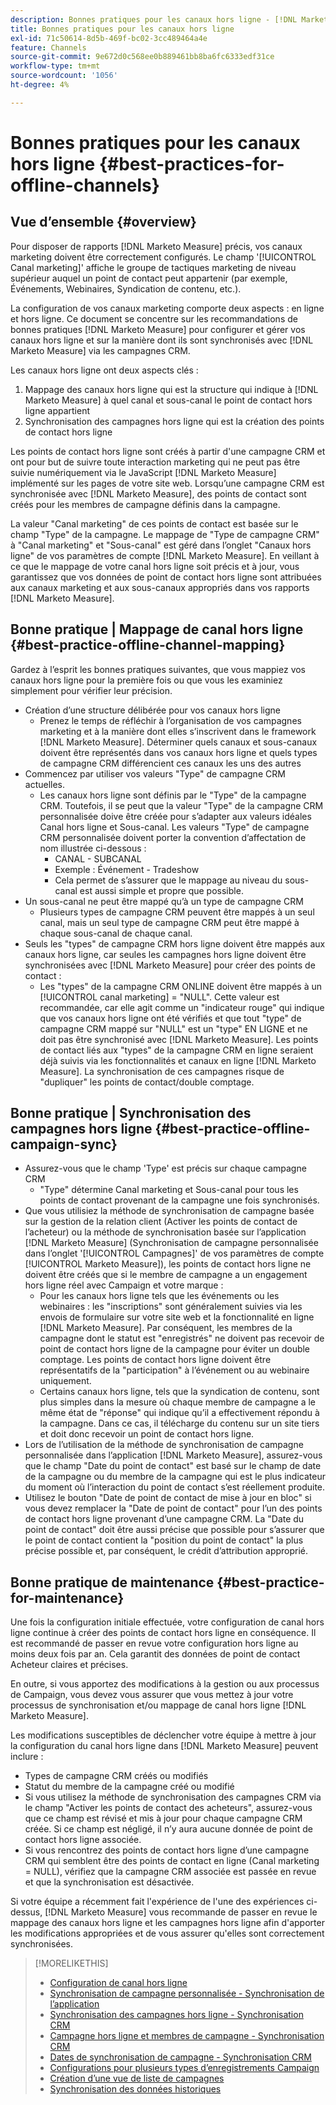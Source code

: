 ```yaml
---
description: Bonnes pratiques pour les canaux hors ligne - [!DNL Marketo Measure]
title: Bonnes pratiques pour les canaux hors ligne
exl-id: 71c50614-8d5b-469f-bc02-3cc489464a4e
feature: Channels
source-git-commit: 9e672d0c568ee0b889461bb8ba6fc6333edf31ce
workflow-type: tm+mt
source-wordcount: '1056'
ht-degree: 4%

---
```


# Bonnes pratiques pour les canaux hors ligne {#best-practices-for-offline-channels}

## Vue d’ensemble {#overview}

Pour disposer de rapports [!DNL Marketo Measure] précis, vos canaux marketing doivent être correctement configurés. Le champ &#39;[!UICONTROL Canal marketing]&#39; affiche le groupe de tactiques marketing de niveau supérieur auquel un point de contact peut appartenir (par exemple, Événements, Webinaires, Syndication de contenu, etc.).

La configuration de vos canaux marketing comporte deux aspects : en ligne et hors ligne. Ce document se concentre sur les recommandations de bonnes pratiques [!DNL Marketo Measure] pour configurer et gérer vos canaux hors ligne et sur la manière dont ils sont synchronisés avec [!DNL Marketo Measure] via les campagnes CRM.

Les canaux hors ligne ont deux aspects clés :

1. Mappage des canaux hors ligne qui est la structure qui indique à [!DNL Marketo Measure] à quel canal et sous-canal le point de contact hors ligne appartient
1. Synchronisation des campagnes hors ligne qui est la création des points de contact hors ligne

Les points de contact hors ligne sont créés à partir d&#39;une campagne CRM et ont pour but de suivre toute interaction marketing qui ne peut pas être suivie numériquement via le JavaScript [!DNL Marketo Measure] implémenté sur les pages de votre site web. Lorsqu’une campagne CRM est synchronisée avec [!DNL Marketo Measure], des points de contact sont créés pour les membres de campagne définis dans la campagne.

La valeur &quot;Canal marketing&quot; de ces points de contact est basée sur le champ &quot;Type&quot; de la campagne. Le mappage de &quot;Type de campagne CRM&quot; à &quot;Canal marketing&quot; et &quot;Sous-canal&quot; est géré dans l’onglet &quot;Canaux hors ligne&quot; de vos paramètres de compte [!DNL Marketo Measure]. En veillant à ce que le mappage de votre canal hors ligne soit précis et à jour, vous garantissez que vos données de point de contact hors ligne sont attribuées aux canaux marketing et aux sous-canaux appropriés dans vos rapports [!DNL Marketo Measure].

## Bonne pratique | Mappage de canal hors ligne {#best-practice-offline-channel-mapping}

Gardez à l’esprit les bonnes pratiques suivantes, que vous mappiez vos canaux hors ligne pour la première fois ou que vous les examiniez simplement pour vérifier leur précision.

* Création d’une structure délibérée pour vos canaux hors ligne
   * Prenez le temps de réfléchir à l’organisation de vos campagnes marketing et à la manière dont elles s’inscrivent dans le framework [!DNL Marketo Measure]. Déterminer quels canaux et sous-canaux doivent être représentés dans vos canaux hors ligne et quels types de campagne CRM différencient ces canaux les uns des autres
* Commencez par utiliser vos valeurs &quot;Type&quot; de campagne CRM actuelles.
   * Les canaux hors ligne sont définis par le &quot;Type&quot; de la campagne CRM. Toutefois, il se peut que la valeur &quot;Type&quot; de la campagne CRM personnalisée doive être créée pour s’adapter aux valeurs idéales Canal hors ligne et Sous-canal. Les valeurs &quot;Type&quot; de campagne CRM personnalisée doivent porter la convention d’affectation de nom illustrée ci-dessous :
      * CANAL - SUBCANAL
      * Exemple : Événement - Tradeshow
      * Cela permet de s’assurer que le mappage au niveau du sous-canal est aussi simple et propre que possible.
* Un sous-canal ne peut être mappé qu’à un type de campagne CRM
   * Plusieurs types de campagne CRM peuvent être mappés à un seul canal, mais un seul type de campagne CRM peut être mappé à chaque sous-canal de chaque canal.
* Seuls les &quot;types&quot; de campagne CRM hors ligne doivent être mappés aux canaux hors ligne, car seules les campagnes hors ligne doivent être synchronisées avec [!DNL Marketo Measure] pour créer des points de contact :
   * Les &quot;types&quot; de la campagne CRM ONLINE doivent être mappés à un [!UICONTROL canal marketing] = &quot;NULL&quot;. Cette valeur est recommandée, car elle agit comme un &quot;indicateur rouge&quot; qui indique que vos canaux hors ligne ont été vérifiés et que tout &quot;type&quot; de campagne CRM mappé sur &quot;NULL&quot; est un &quot;type&quot; EN LIGNE et ne doit pas être synchronisé avec [!DNL Marketo Measure]. Les points de contact liés aux &quot;types&quot; de la campagne CRM en ligne seraient déjà suivis via les fonctionnalités et canaux en ligne [!DNL Marketo Measure]. La synchronisation de ces campagnes risque de &quot;dupliquer&quot; les points de contact/double comptage.

## Bonne pratique | Synchronisation des campagnes hors ligne {#best-practice-offline-campaign-sync}

* Assurez-vous que le champ &#39;Type&#39; est précis sur chaque campagne CRM
   * &quot;Type&quot; détermine Canal marketing et Sous-canal pour tous les points de contact provenant de la campagne une fois synchronisés.
* Que vous utilisiez la méthode de synchronisation de campagne basée sur la gestion de la relation client (Activer les points de contact de l’acheteur) ou la méthode de synchronisation basée sur l’application [!DNL Marketo Measure] (Synchronisation de campagne personnalisée dans l’onglet &#39;[!UICONTROL Campagnes]&#39; de vos paramètres de compte [!UICONTROL Marketo Measure]), les points de contact hors ligne ne doivent être créés que si le membre de campagne a un engagement hors ligne réel avec Campaign et votre marque :
   * Pour les canaux hors ligne tels que les événements ou les webinaires : les &quot;inscriptions&quot; sont généralement suivies via les envois de formulaire sur votre site web et la fonctionnalité en ligne [!DNL Marketo Measure]. Par conséquent, les membres de la campagne dont le statut est &quot;enregistrés&quot; ne doivent pas recevoir de point de contact hors ligne de la campagne pour éviter un double comptage. Les points de contact hors ligne doivent être représentatifs de la &quot;participation&quot; à l’événement ou au webinaire uniquement.
   * Certains canaux hors ligne, tels que la syndication de contenu, sont plus simples dans la mesure où chaque membre de campagne a le même état de &quot;réponse&quot; qui indique qu’il a effectivement répondu à la campagne. Dans ce cas, il télécharge du contenu sur un site tiers et doit donc recevoir un point de contact hors ligne.
* Lors de l’utilisation de la méthode de synchronisation de campagne personnalisée dans l’application [!DNL Marketo Measure], assurez-vous que le champ &quot;Date du point de contact&quot; est basé sur le champ de date de la campagne ou du membre de la campagne qui est le plus indicateur du moment où l’interaction du point de contact s’est réellement produite.
* Utilisez le bouton &quot;Date de point de contact de mise à jour en bloc&quot; si vous devez remplacer la &quot;Date de point de contact&quot; pour l’un des points de contact hors ligne provenant d’une campagne CRM. La &quot;Date du point de contact&quot; doit être aussi précise que possible pour s’assurer que le point de contact contient la &quot;position du point de contact&quot; la plus précise possible et, par conséquent, le crédit d’attribution approprié.

## Bonne pratique de maintenance {#best-practice-for-maintenance}

Une fois la configuration initiale effectuée, votre configuration de canal hors ligne continue à créer des points de contact hors ligne en conséquence. Il est recommandé de passer en revue votre configuration hors ligne au moins deux fois par an. Cela garantit des données de point de contact Acheteur claires et précises.

En outre, si vous apportez des modifications à la gestion ou aux processus de Campaign, vous devez vous assurer que vous mettez à jour votre processus de synchronisation et/ou mappage de canal hors ligne [!DNL Marketo Measure].

Les modifications susceptibles de déclencher votre équipe à mettre à jour la configuration du canal hors ligne dans [!DNL Marketo Measure] peuvent inclure :

* Types de campagne CRM créés ou modifiés
* Statut du membre de la campagne créé ou modifié
* Si vous utilisez la méthode de synchronisation des campagnes CRM via le champ &quot;Activer les points de contact des acheteurs&quot;, assurez-vous que ce champ est révisé et mis à jour pour chaque campagne CRM créée. Si ce champ est négligé, il n’y aura aucune donnée de point de contact hors ligne associée.
* Si vous rencontrez des points de contact hors ligne d’une campagne CRM qui semblent être des points de contact en ligne (Canal marketing = NULL), vérifiez que la campagne CRM associée est passée en revue et que la synchronisation est désactivée.

Si votre équipe a récemment fait l&#39;expérience de l&#39;une des expériences ci-dessus, [!DNL Marketo Measure] vous recommande de passer en revue le mappage des canaux hors ligne et les campagnes hors ligne afin d&#39;apporter les modifications appropriées et de vous assurer qu&#39;elles sont correctement synchronisées.

>[!MORELIKETHIS]
>
>* [Configuration de canal hors ligne](/help/channel-tracking-and-setup/offline-channels/offline-custom-channel-setup.md)
>* [Synchronisation de campagne personnalisée - Synchronisation de l’application](/help/channel-tracking-and-setup/offline-channels/custom-campaign-sync.md)
>* [Synchronisation des campagnes hors ligne - Synchronisation CRM](/help/channel-tracking-and-setup/offline-channels/legacy-processes/syncing-offline-campaigns.md)
>* [Campagne hors ligne et membres de campagne - Synchronisation CRM](/help/channel-tracking-and-setup/offline-channels/legacy-processes/campaigns-and-campaign-members.md)
>* [Dates de synchronisation de campagne - Synchronisation CRM](/help/channel-tracking-and-setup/offline-channels/legacy-processes/campaign-sync-dates.md)
>* [Configurations pour plusieurs types d’enregistrements Campaign](/help/channel-tracking-and-setup/offline-channels/configurations-for-multiple-campaign-record-types.md)
>* [Création d’une vue de liste de campagnes](/help/channel-tracking-and-setup/offline-channels/legacy-processes/creating-a-campaign-list-view-for-salesforce-campaigns.md)
>* [Synchronisation des données historiques](/help/channel-tracking-and-setup/offline-channels/legacy-processes/syncing-historical-data.md)
